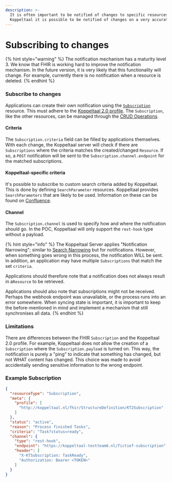 ```yaml
---
description: >-
  It is often important to be notified of changes to specific resources. Within
  Koppeltaal it is possible to be notified of changes on a very accurate level.
---
```


# Subscribing to changes

{% hint style="warning" %}
The notification mechanism has a maturity level 3. We know that FHIR is working hard to improve the notification mechanism. In the future version, it is very likely that this functionality will change. For example, currently there is no notification when a resource is deleted.
{% endhint %}

### Subscribe to changes

Applications can create their own notification using the [`Subscription`](https://www.hl7.org/fhir/r4/subscription.html) resource. This must adhere to the [Koppeltaal 2.0 profile](https://simplifier.net/koppeltaalv2.0/kt2subscription). The `Subscription`, like the other resources, can be managed through the [CRUD Operations](crud-operaties/).

#### Criteria

The `Subscription.criteria` field can be filled by applications themselves. With each change, the Koppeltaal server will check if there are `Subscriptions` where the criteria matches the created/changed `Resource`. If so, a `POST` notification will be sent to the `Subscription.channel.endpoint` for the matched subscriptions.&#x20;

#### Koppeltaal-specific criteria

It's possible to subscribe to custom search criteria added by Koppeltaal. This is done by defining `SearchParameter` resources. Koppeltaal provides `SearchParameters` that are likely to be used. Information on these can be found on [Confluence](https://vzvz.atlassian.net/wiki/spaces/KTSA/pages/27125775/TOP-KT-002b+-+Search+interacties).

#### Channel

The `Subscription.channel` is used to specify how and where the notification should go. In the POC, Koppeltaal will only support the `rest-hook` type without a payload.

{% hint style="info" %}
The Koppeltaal Server applies "Notification Narrowing"; similar to [Search Narrowing](../../domeinbeheer/rollen-beheren/search-narrowing.md) but for notifications. However, when something goes wrong in this process, the notification WILL be sent. In addition, an application may have multiple `Subscriptions` that match the set `criteria`.&#x20;

Applications should therefore note that a notification does not always result in a`Resource` to be retrieved.

Applications should also note that subscriptions might not be received. Perhaps the webhook endpoint was unavailable, or the process runs into an error somewhere. When syncing state is important, it is important to keep the before-mentioned in mind and implement a mechanism that still synchronises all data.
{% endhint %}

### Limitations

There are differences between the FHIR `Subscription` and the Koppeltaal 2.0 profile. For example, Koppeltaal does not allow the creation of a `Subscription` where the `Subscription.payload` is turned on. This way, the notification is purely a "ping" to indicate that something has changed, but not WHAT content has changed. This choice was made to avoid accidentally sending sensitive information to the wrong endpoint.

### Example Subscription

```json
{
  "resourceType": "Subscription",
  "meta": {
    "profile": [
      "http://koppeltaal.nl/fhir/StructureDefinition/KT2Subscription"
    ]
  },
  "status": "active",
  "reason": "Process finished Tasks",
  "criteria": "Task?status=ready",
  "channel": {
    "type": "rest-hook",
    "endpoint": "https://koppeltaal-testteam6.nl/fictief-subscription",
    "header": [
      "X-KTSubscription: TaskReady",
      "Authorization: Bearer <TOKEN>"
    ]
  }
}
```

